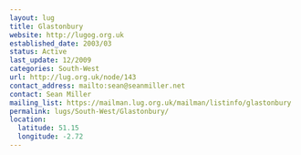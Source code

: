 ```yaml
---
layout: lug
title: Glastonbury
website: http://lugog.org.uk
established_date: 2003/03
status: Active
last_update: 12/2009
categories: South-West
url: http://lug.org.uk/node/143
contact_address: mailto:sean@seanmiller.net
contact: Sean Miller
mailing_list: https://mailman.lug.org.uk/mailman/listinfo/glastonbury
permalink: lugs/South-West/Glastonbury/
location:
  latitude: 51.15
  longitude: -2.72
---
```

